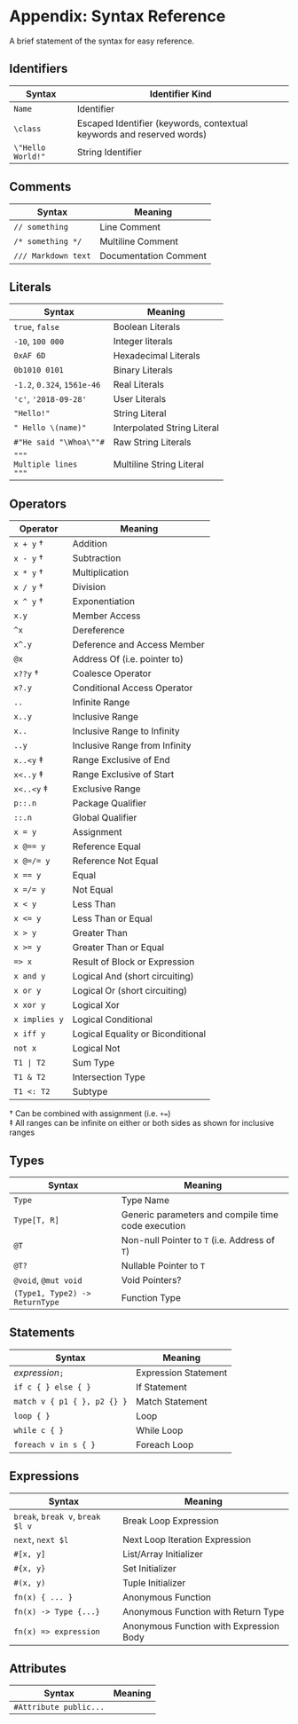 # Appendix: Syntax Reference

A brief statement of the syntax for easy reference.

## Identifiers

| Syntax            | Identifier Kind                                                       |
| ----------------- | --------------------------------------------------------------------- |
| `Name`            | Identifier                                                            |
| `\class`          | Escaped Identifier (keywords, contextual keywords and reserved words) |
| `\"Hello World!"` | String Identifier                                                     |

## Comments

| Syntax              | Meaning               |
| ------------------- | --------------------- |
| `// something`      | Line Comment          |
| `/* something */`   | Multiline Comment     |
| `/// Markdown text` | Documentation Comment |

## Literals

| Syntax                             | Meaning                     |
| ---------------------------------- | --------------------------- |
| `true`, `false`                    | Boolean Literals            |
| `-10`, `100 000`                   | Integer literals            |
| `0xAF 6D`                          | Hexadecimal Literals        |
| `0b1010 0101`                      | Binary Literals             |
| `-1.2`, `0.324`, `1561e-46`        | Real Literals               |
| `'c'`, `'2018-09-28'`              | User Literals               |
| `"Hello!"`                         | String Literal              |
| `" Hello \(name)"`                 | Interpolated String Literal |
| `#"He said "\Whoa\""#`             | Raw String Literals         |
| `"""`<br>`Multiple lines`<br>`"""` | Multiline String Literal    |

## Operators

| Operator      | Meaning                           |
| ------------- | --------------------------------- |
| `x + y` †     | Addition                          |
| `x - y` †     | Subtraction                       |
| `x * y` †     | Multiplication                    |
| `x / y` †     | Division                          |
| `x ^ y` †     | Exponentiation                    |
| `x.y`         | Member Access                     |
| `^x`          | Dereference                       |
| `x^.y`        | Deference and Access Member       |
| `@x`          | Address Of (i.e. pointer to)      |
| `x??y` †      | Coalesce Operator                 |
| `x?.y`        | Conditional Access Operator       |
| `..`          | Infinite Range                    |
| `x..y`        | Inclusive Range                   |
| `x..`         | Inclusive Range to Infinity       |
| `..y`         | Inclusive Range from Infinity     |
| `x..<y` ‡     | Range Exclusive of End            |
| `x<..y` ‡     | Range Exclusive of Start          |
| `x<..<y` ‡    | Exclusive Range                   |
| `p::.n`       | Package Qualifier                 |
| `::.n`        | Global Qualifier                  |
| `x = y`       | Assignment                        |
| `x @== y`     | Reference Equal                   |
| `x @=/= y`    | Reference Not Equal               |
| `x == y`      | Equal                             |
| `x =/= y`     | Not Equal                         |
| `x < y`       | Less Than                         |
| `x <= y`      | Less Than or Equal                |
| `x > y`       | Greater Than                      |
| `x >= y`      | Greater Than or Equal             |
| `=> x`        | Result of Block or Expression     |
| `x and y`     | Logical And (short circuiting)    |
| `x or y`      | Logical Or (short circuiting)     |
| `x xor y`     | Logical Xor                       |
| `x implies y` | Logical Conditional               |
| `x iff y`     | Logical Equality or Biconditional |
| `not x`       | Logical Not                       |
| `T1 \| T2`    | Sum Type                          |
| `T1 & T2`     | Intersection Type                 |
| `T1 <: T2`    | Subtype                           |

† Can be combined with assignment (i.e. `+=`) \
‡ All ranges can be infinite on either or both sides as shown for inclusive ranges

## Types

| Syntax                         | Meaning                                            |
| ------------------------------ | -------------------------------------------------- |
| `Type`                         | Type Name                                          |
| `Type[T, R]`                   | Generic parameters and compile time code execution |
| `@T`                           | Non-null Pointer to `T`    (i.e. Address of `T`)   |
| `@T?`                          | Nullable Pointer to `T`                            |
| `@void`, `@mut void`           | Void Pointers?                                     |
| `(Type1, Type2) -> ReturnType` | Function Type                                      |

## Statements

| Syntax                      | Meaning              |
| --------------------------- | -------------------- |
| *expression*`;`             | Expression Statement |
| `if c { } else { }`         | If Statement         |
| `match v { p1 { }, p2 {} }` | Match Statement      |
| `loop { }`                  | Loop                 |
| `while c { }`               | While Loop           |
| `foreach v in s { }`        | Foreach Loop         |

## Expressions

| Syntax                           | Meaning                                 |
| -------------------------------- | --------------------------------------- |
| `break`, `break v`, `break $l v` | Break Loop Expression                   |
| `next`, `next $l`                | Next Loop Iteration Expression          |
| `#[x, y]`                        | List/Array Initializer                  |
| `#{x, y}`                        | Set Initializer                         |
| `#(x, y)`                        | Tuple Initializer                       |
| `fn(x) { ... }`                  | Anonymous Function                      |
| `fn(x) -> Type {...}`            | Anonymous Function with Return Type     |
| `fn(x) => expression`            | Anonymous Function with Expression Body |

## Attributes

| Syntax                 | Meaning |
| ---------------------- | ------- |
| `#Attribute public...` |         |
